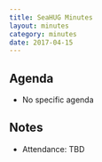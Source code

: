 ```yaml
---
title: SeaHUG Minutes
layout: minutes
category: minutes
date: 2017-04-15
---
```


## Agenda

* No specific agenda

## Notes

* Attendance: TBD

[agenda]: RichardCook_SeaHUGAgenda_20170415.pptx
